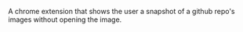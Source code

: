 A chrome extension that shows the user a snapshot of a github repo's images without opening the image.